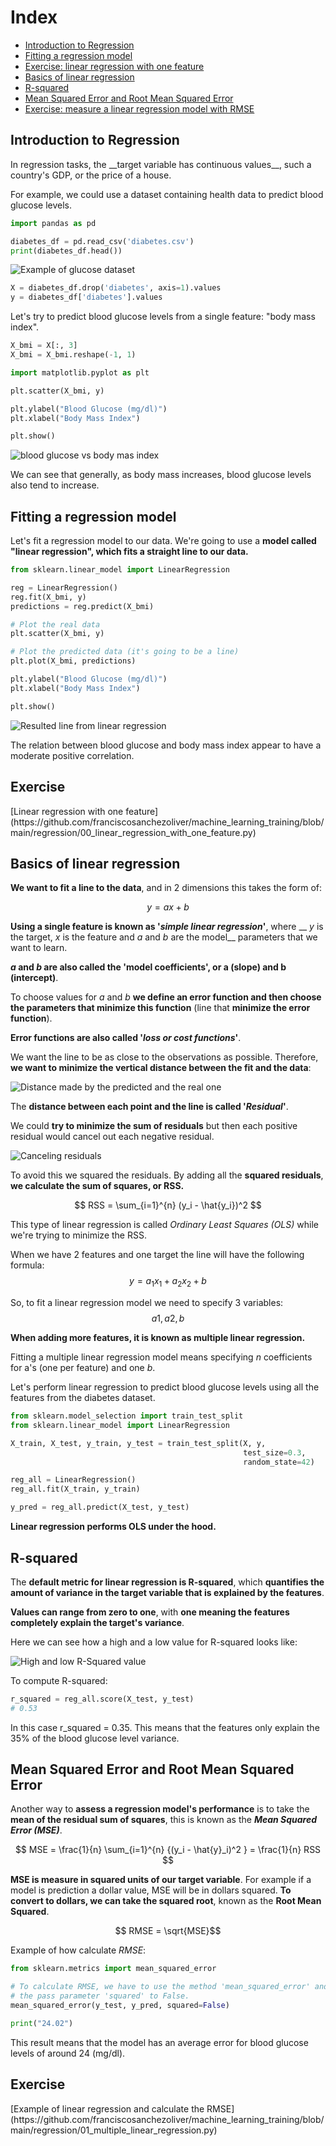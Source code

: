 <h1>Index</h1>
<ul>
    <li>
        <a href="#introduction_to_regression">Introduction to Regression</a>
    </li>
    <li>
        <a href="#fitting_a_regression_model">Fitting a regression model</a>
    </li>
    <li>
        <a href="#exercise_linear_regression_with_one_feature">Exercise: linear regression with one feature</a>
    </li>
    <li>
        <a href="#basics_of_linear_regression">Basics of linear regression</a>
    </li>
    <li>
        <a href="#rsquared">R-squared</a>
    </li>
    <li>
        <a href="#mean_squared_error_and_root_mean_squared_error">Mean Squared Error and Root Mean Squared Error</a>
    </li>
    <li>
        <a href="#exercise_rmse">Exercise: measure a linear regression model with RMSE</a>
    </li>
</ul>


<h2 id="introduction_to_regression">Introduction to Regression</h2>
In regression tasks, the __target variable has continuous values__, such a country's GDP, 
or the price of a house.

For example, we could use a dataset containing health data to predict blood glucose levels.

```python
import pandas as pd

diabetes_df = pd.read_csv('diabetes.csv')
print(diabetes_df.head())
```

![Example of glucose dataset](imgs/glucose_example_dataset.png)

```python
X = diabetes_df.drop('diabetes', axis=1).values
y = diabetes_df['diabetes'].values
```

Let's try to predict blood glucose levels from a single feature: "body mass index".
```python
X_bmi = X[:, 3]
X_bmi = X_bmi.reshape(-1, 1)

import matplotlib.pyplot as plt

plt.scatter(X_bmi, y)

plt.ylabel("Blood Glucose (mg/dl)")
plt.xlabel("Body Mass Index")

plt.show()
```

![blood glucose vs body mas index](imgs/body_mass_index_vs_blood_glucose.png)

We can see that generally, as body mass increases, blood glucose levels also tend to increase.


<h2 id="fitting_a_regression_model">Fitting a regression model</h2>

Let's fit a regression model to our data. We're going to use a __model called "linear regression", 
which fits a straight line to our data.__

```python
from sklearn.linear_model import LinearRegression

reg = LinearRegression()
reg.fit(X_bmi, y)
predictions = reg.predict(X_bmi)

# Plot the real data
plt.scatter(X_bmi, y)

# Plot the predicted data (it's going to be a line)
plt.plot(X_bmi, predictions)

plt.ylabel("Blood Glucose (mg/dl)")
plt.xlabel("Body Mass Index")

plt.show()
```

![Resulted line from linear regression](imgs/regression_line_resulted.png)

The relation between blood glucose and body mass index appear to have a moderate positive correlation.

<h2 id="exercise_linear_regression_with_one_feature">Exercise</h2>
[Linear regression with one feature](https://github.com/franciscosanchezoliver/machine_learning_training/blob/main/regression/00_linear_regression_with_one_feature.py)

<h2 id="basics_of_linear_regression">Basics of linear regression</h2>

__We want to fit a line to the data__, and in 2 dimensions this takes the form of:

$$ y = ax + b$$

__Using a single feature is known as '_simple linear regression_'__, 
where __ _y_ is the target, _x_ is the feature and  _a_ and _b_ are the model__ 
parameters that we want to learn.

___a_ and _b_ are also called the 'model coefficients', or a (slope) and b (intercept)__.

To choose values for _a_ and _b_ __we define an error function and then choose 
the parameters that minimize this function__ (line that __minimize the error function__).

__Error functions are also called '_loss or cost functions_'__. 

We want the line to be as close to the observations as possible. Therefore, 
__we want to minimize the vertical distance between the fit and the data__:

![Distance made by the predicted and the real one](imgs/distance_between_line_and_real_value.png)

The __distance between each point and the line is called '_Residual_'__. 

We could __try to minimize the sum of residuals__ but then each positive residual 
would cancel out each negative residual. 

![Canceling residuals](imgs/canceling_residuals.png)

To avoid this we squared the residuals. By adding all the __squared residuals__, 
__we calculate the sum of squares, or RSS.__

$$ RSS = \sum_{i=1}^{n} (y_i - \hat{y_i})^2  $$

This type of linear regression is called _Ordinary Least Squares (OLS)_ while we're
trying to minimize the RSS. 

When we have 2 features and one target the line will have the following formula:
$$ y = a_1  x_1 + a_2 x_2 + b $$

So, to fit a linear regression model we need to specify 3 variables: 
$$a1, a2, b$$

__When adding more features, it is known as multiple linear regression.__

Fitting a multiple linear regression model means specifying _n_ coefficients 
for a's (one per feature) and one _b_.

Let's perform linear regression to predict blood glucose levels using 
all the features from the diabetes dataset.

```python
from sklearn.model_selection import train_test_split
from sklearn.linear_model import LinearRegression

X_train, X_test, y_train, y_test = train_test_split(X, y,
                                                    test_size=0.3,
                                                    random_state=42)

reg_all = LinearRegression()
reg_all.fit(X_train, y_train)

y_pred = reg_all.predict(X_test, y_test)
```

__Linear regression performs OLS under the hood.__ 

<h2 id="rsquared">R-squared</h2>

The __default metric for linear regression is R-squared__, which __quantifies the amount 
of variance in the target variable that is explained by the features__.

__Values can range from zero to one__, with __one meaning the features completely explain 
the target's variance__. 

Here we can see how a high and a low value for R-squared looks like:

![High and low R-Squared value](imgs/r_squared_high_and_low.png)

To compute R-squared:
```python
r_squared = reg_all.score(X_test, y_test)
# 0.53
```

In this case r_squared = 0.35. This means that the features only explain the 35% of 
the blood glucose level variance.


<h2 id="mean_squared_error_and_root_mean_squared_error">Mean Squared Error and Root Mean Squared Error</h2>

Another way to __assess a regression model's performance__ is to take the __mean of the 
residual sum of squares__, this is known as the ___Mean Squared Error (MSE)___.

$$ MSE = \frac{1}{n} \sum_{i=1}^{n} {(y_i - \hat{y}_i)^2 } = \frac{1}{n} RSS $$

__MSE is measure in squared units of our target variable__. For example if a model is 
prediction a dollar value, MSE will be in dollars squared. __To convert to dollars, we 
can take the squared root__, known as the __Root Mean Squared__.

$$ RMSE = \sqrt{MSE}$$

Example of how calculate _RMSE_:
```python
from sklearn.metrics import mean_squared_error

# To calculate RMSE, we have to use the method 'mean_squared_error' and
# the pass parameter 'squared' to False.
mean_squared_error(y_test, y_pred, squared=False)

print("24.02")
```

This result means that the model has an average error for blood glucose levels 
of around 24 (mg/dl).


<h2 id="exercise_rmse">Exercise</h2> 
[Example of linear regression and calculate the RMSE](https://github.com/franciscosanchezoliver/machine_learning_training/blob/main/regression/01_multiple_linear_regression.py)
